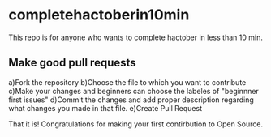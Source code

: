 # completehactoberin10min
This repo is for anyone who wants to complete hactober in less than 10 min.

## Make good pull requests 
a)Fork the repository
b)Choose the file to which you want to contribute
c)Make your changes and beginners can choose the labeles of "beginnner first issues"
d)Commit the changes and add proper description regarding what changes you made in that file.
e)Create Pull Request

That it is! Congratulations for making your first contirbution to Open Source.
